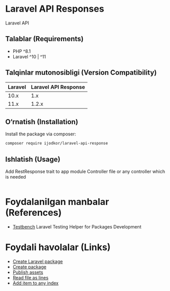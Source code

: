 # Laravel API Responses

Laravel API

## Talablar (Requirements)

- PHP ^8.1
- Laravel ^10 | ^11

## Talqinlar mutonosibligi (Version Compatibility)

| Laravel | Laravel API Response | 
|:--------|:---------------------|
| 10.x    | 1.x                  |
| 11.x    | 1.2.x                |

## O&#8216;rnatish (Installation)

Install the package via composer:

```bash
composer require ijodkor/laravel-api-response
```

## Ishlatish (Usage)

Add RestResponse trait to app module Controller file or any controller which is needed

```php

```

# Foydalanilgan manbalar (References)

- [Testbench](https://packages.tools/testbench) Laravel Testing Helper for Packages Development

# Foydali havolalar (Links)

- [Create Laravel package](https://laravel-news.com/building-your-own-laravel-packages)
- [Create package](https://medium.com/@prevailexcellent/how-i-created-my-third-laravel-package-step-by-step-guide-ad3fb0da5399)
- [Publish assets](https://freek.dev/424-publishing-package-assets-the-right-way)
- [Read file as lines](https://code.tutsplus.com/read-a-file-line-by-line-with-php--cms-92971t)
- [Add item to any index](https://www.geeksforgeeks.org/program-to-insert-new-item-in-array-on-any-position-in-php/)